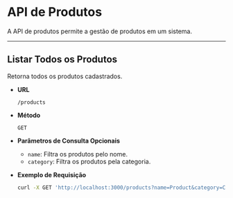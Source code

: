 # API de Produtos

A API de produtos permite a gestão de produtos em um sistema.

---

## Listar Todos os Produtos

Retorna todos os produtos cadastrados.

- **URL**

  `/products`

- **Método**

  `GET`

- **Parâmetros de Consulta Opcionais**

  - `name`: Filtra os produtos pelo nome.
  - `category`: Filtra os produtos pela categoria.

- **Exemplo de Requisição**

  ```bash
  curl -X GET 'http://localhost:3000/products?name=Product&category=Category'
